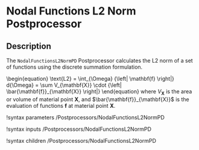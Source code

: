 # Nodal Functions L2 Norm Postprocessor

## Description

The `NodalFunctionsL2NormPD` Postprocessor calculates the L2 norm of a set of functions using the discrete summation formulation.

\begin{equation}
  \text{L2} = \int_{\Omega} {\left| \mathbf{f} \right|} d{\Omega} = \sum V_{\mathbf{X}} \cdot {\left| \bar{\mathbf{f}}_{\mathbf{X}} \right|}
\end{equation}
where $V_{\mathbf{X}}$ is the area or volume of material point $\mathbf{X}$, and $\bar{\mathbf{f}}_{\mathbf{X}}$ is the evaluation of functions $\mathbf{f}$ at material point $\mathbf{X}$.

!syntax parameters /Postprocessors/NodalFunctionsL2NormPD

!syntax inputs /Postprocessors/NodalFunctionsL2NormPD

!syntax children /Postprocessors/NodalFunctionsL2NormPD
